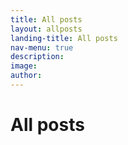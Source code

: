 ```yaml
---
title: All posts
layout: allposts
landing-title: All posts
nav-menu: true
description: 
image: 
author: 
---
```


<h1>All posts</h1>

